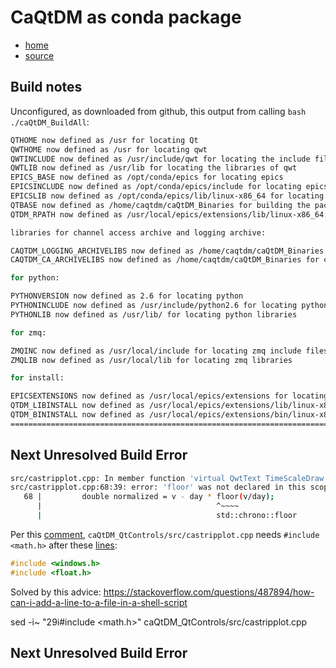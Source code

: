 # CaQtDM as conda package

- [home](https://caqtdm.github.io/)
- [source](https://github.com/caqtdm/caqtdm)

## Build notes

Unconfigured, as downloaded from github, this output from
calling `bash ./caQtDM_BuildAll`:

```bash
QTHOME now defined as /usr for locating Qt
QWTHOME now defined as /usr for locating qwt
QWTINCLUDE now defined as /usr/include/qwt for locating the include files of qwt
QWTLIB now defined as /usr/lib for locating the libraries of qwt
EPICS_BASE now defined as /opt/conda/epics for locating epics
EPICSINCLUDE now defined as /opt/conda/epics/include for locating epics include files
EPICSLIB now defined as /opt/conda/epics/lib/linux-x86_64 for locating epics libraries
QTBASE now defined as /home/caqtdm/caQtDM_Binaries for building the package locally, pointing to caQtDM_Binaries
QTDM_RPATH now defined as /usr/local/epics/extensions/lib/linux-x86_64:/binQt:/home/caqtdm/caQtDM_Binaries for runtime search path

libraries for channel access archive and logging archive:

CAQTDM_LOGGING_ARCHIVELIBS now defined as /home/caqtdm/caQtDM_Binaries for logging archive rpc library
CAQTDM_CA_ARCHIVELIBS now defined as /home/caqtdm/caQtDM_Binaries for channel access archive library

for python:

PYTHONVERSION now defined as 2.6 for locating python
PYTHONINCLUDE now defined as /usr/include/python2.6 for locating python include files
PYTHONLIB now defined as /usr/lib/ for locating python libraries

for zmq:

ZMQINC now defined as /usr/local/include for locating zmq include files
ZMQLIB now defined as /usr/local/lib for locating zmq libraries

for install:

EPICSEXTENSIONS now defined as /usr/local/epics/extensions for locating epics extensions
QTDM_LIBINSTALL now defined as /usr/local/epics/extensions/lib/linux-x86_64 for libraries install
QTDM_BININSTALL now defined as /usr/local/epics/extensions/bin/linux-x86_64 for binaries install
============================================================================================
```

## Next Unresolved Build Error

```bash
src/castripplot.cpp: In member function 'virtual QwtText TimeScaleDraw::label(double) const':
src/castripplot.cpp:68:39: error: 'floor' was not declared in this scope; did you mean 'std::chrono::floor'?
   68 |         double normalized = v - day * floor(v/day);
      |                                       ^~~~~
      |                                       std::chrono::floor
```

Per this [comment](https://github.com/CogChameleon/ChromaTag/issues/3#issuecomment-763602066),
`caQtDM_QtControls/src/castripplot.cpp` needs `#include <math.h>` after these [lines](https://github.com/caqtdm/caqtdm/blob/9abca43e8b4aa3fbf0d9aa766f5b0a136c3d1027/caQtDM_QtControls/src/castripplot.cpp#L28-L29):

```cpp
#include <windows.h>
#include <float.h>
```

Solved by this advice:
https://stackoverflow.com/questions/487894/how-can-i-add-a-line-to-a-file-in-a-shell-script

sed -i~ "29i#include <math.h>" caQtDM_QtControls/src/castripplot.cpp

## Next Unresolved Build Error

